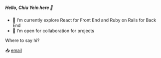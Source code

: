 


<!--
**ChiuYein/ChiuYein** is a ✨ _special_ ✨ repository because its `README.md` (this file) appears on your GitHub profile.
- 🔭 I’m currently working on ...
-->
##### Hello,  Chiu Yein here 👋
- 🌱 I’m currently explore React for Front End and Ruby on Rails for Back End
- 👯 I’m open for collaboration for projects

Where to say hi?

📥 [email](mailto:chiuyein@yahoo.com)


